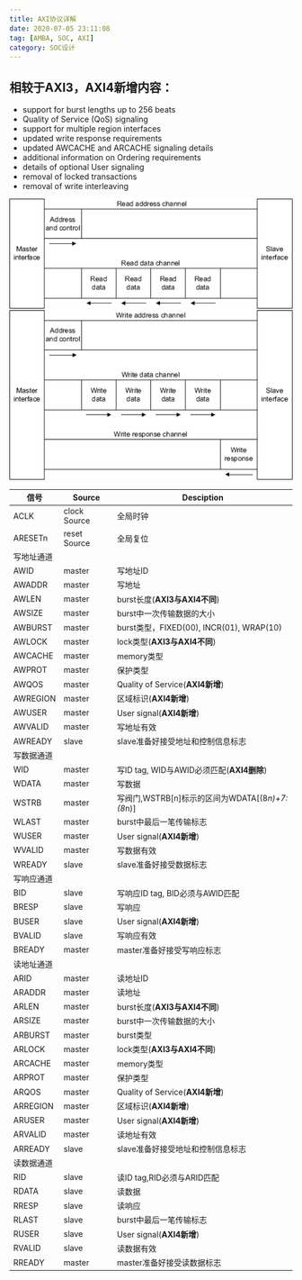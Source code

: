 ```yaml
---
title: AXI协议详解
date: 2020-07-05 23:11:08
tag: [AMBA, SOC, AXI]
category: SOC设计
---
```






## 相较于AXI3，AXI4新增内容：

* support for burst lengths up to 256 beats
* Quality of Service (QoS) signaling
* support for multiple region interfaces
* updated write response requirements
* updated AWCACHE and ARCACHE signaling details
* additional information on Ordering requirements
* details of optional User signaling
* removal of locked transactions
* removal of write interleaving

<!--more-->

![](assets/markdown-img-paste-20181205135114671.png)
![](assets/markdown-img-paste-2018120513513301.png)

| 信号       | Source       | Desciption                                      |
| ---------- | ------------ | ----------------------------------------------- |
| ACLK       | clock Source | 全局时钟                                        |
| ARESETn    | reset Source | 全局复位                                        |
| 写地址通道 |              |                                                 |
| AWID       | master       | 写地址ID                                        |
| AWADDR     | master       | 写地址                                          |
| AWLEN      | master       | burst长度(**AXI3与AXI4不同**)                   |
| AWSIZE     | master       | burst中一次传输数据的大小                       |
| AWBURST    | master       | burst类型，FIXED(00), INCR(01), WRAP(10)        |
| AWLOCK     | master       | lock类型(**AXI3与AXI4不同**)                    |
| AWCACHE    | master       | memory类型                                      |
| AWPROT     | master       | 保护类型                                        |
| AWQOS      | master       | Quality of Service(**AXI4新增**)                |
| AWREGION   | master       | 区域标识(**AXI4新增**)                          |
| AWUSER     | master       | User signal(**AXI4新增**)                       |
| AWVALID    | master       | 写地址有效                                      |
| AWREADY    | slave        | slave准备好接受地址和控制信息标志               |
| 写数据通道 |              |                                                 |
| WID        | master       | 写ID tag, WID与AWID必须匹配(**AXI4删除**)       |
| WDATA      | master       | 写数据                                          |
| WSTRB      | master       | 写阀门,WSTRB[n]标示的区间为WDATA[(8*n)+7:(8*n)] |
| WLAST      | master       | burst中最后一笔传输标志                         |
| WUSER      | master       | User signal(**AXI4新增**)                       |
| WVALID     | master       | 写数据有效                                      |
| WREADY     | slave        | slave准备好接受数据标志                         |
| 写响应通道 |              |                                                 |
| BID        | slave        | 写响应ID tag, BID必须与AWID匹配                 |
| BRESP      | slave        | 写响应                                          |
| BUSER      | slave        | User signal(**AXI4新增**)                       |
| BVALID     | slave        | 写响应有效                                      |
| BREADY     | master       | master准备好接受写响应标志                      |
| 读地址通道 |              |                                                 |
| ARID       | master       | 读地址ID                                        |
| ARADDR     | master       | 读地址                                          |
| ARLEN      | master       | burst长度(**AXI3与AXI4不同**)                   |
| ARSIZE     | master       | burst中一次传输数据的大小                       |
| ARBURST    | master       | burst类型                                       |
| ARLOCK     | master       | lock类型(**AXI3与AXI4不同**)                    |
| ARCACHE    | master       | memory类型                                      |
| ARPROT     | master       | 保护类型                                        |
| ARQOS      | master       | Quality of Service(**AXI4新增**)                |
| ARREGION   | master       | 区域标识(**AXI4新增**)                          |
| ARUSER     | master       | User signal(**AXI4新增**)                       |
| ARVALID    | master       | 读地址有效                                      |
| ARREADY    | slave        | slave准备好接受地址和控制信息标志               |
| 读数据通道 |              |                                                 |
| RID        | slave        | 读ID tag,RID必须与ARID匹配                      |
| RDATA      | slave        | 读数据                                          |
| RRESP      | slave        | 读响应                                          |
| RLAST      | slave        | burst中最后一笔传输标志                         |
| RUSER      | slave        | User signal(**AXI4新增**)                       |
| RVALID     | slave        | 读数据有效                                      |
| RREADY     | master       | master准备好接受读数据标志                      |
